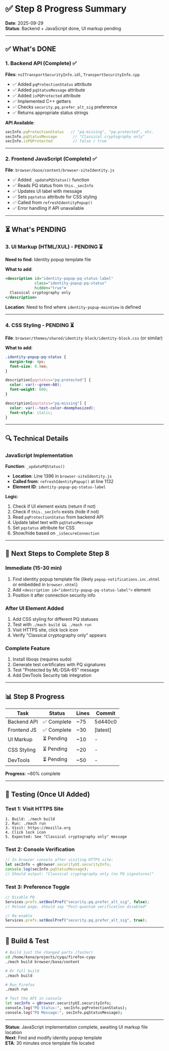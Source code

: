 # ✅ Step 8 Progress Summary

**Date**: 2025-09-29  
**Status**: Backend + JavaScript done, UI markup pending

---

## ✅ What's DONE

### 1. Backend API (Complete) ✅
**Files**: `nsITransportSecurityInfo.idl`, `TransportSecurityInfo.cpp`

- ✅ Added `pqProtectionStatus` attribute
- ✅ Added `pqStatusMessage` attribute  
- ✅ Added `isPQProtected` attribute
- ✅ Implemented C++ getters
- ✅ Checks `security.pq.prefer_alt_sig` preference
- ✅ Returns appropriate status strings

**API Available**:
```javascript
secInfo.pqProtectionStatus   // "pq-missing", "pq-protected", etc.
secInfo.pqStatusMessage       // "Classical cryptography only"
secInfo.isPQProtected         // false / true
```

---

### 2. Frontend JavaScript (Complete) ✅
**File**: `browser/base/content/browser-siteIdentity.js`

- ✅ Added `_updatePQStatus()` function
- ✅ Reads PQ status from `this._secInfo`
- ✅ Updates UI label with message
- ✅ Sets `pqstatus` attribute for CSS styling
- ✅ Called from `refreshIdentityPopup()`
- ✅ Error handling if API unavailable

---

## ⏳ What's PENDING

### 3. UI Markup (HTML/XUL) - PENDING ⏳
**Need to find**: Identity popup template file

**What to add**:
```xml
<description id="identity-popup-pq-status-label"
             class="identity-popup-pq-status"
             hidden="true">
  Classical cryptography only
</description>
```

**Location**: Need to find where `identity-popup-mainView` is defined

---

### 4. CSS Styling - PENDING ⏳
**File**: `browser/themes/shared/identity-block/identity-block.css` (or similar)

**What to add**:
```css
.identity-popup-pq-status {
  margin-top: 4px;
  font-size: 0.9em;
}

description[pqstatus="pq-protected"] {
  color: var(--green-60);
  font-weight: 600;
}

description[pqstatus="pq-missing"] {
  color: var(--text-color-deemphasized);
  font-style: italic;
}
```

---

## 🔍 Technical Details

### JavaScript Implementation

**Function**: `_updatePQStatus()`
- **Location**: Line 1396 in `browser-siteIdentity.js`
- **Called from**: `refreshIdentityPopup()` at line 1132
- **Element ID**: `identity-popup-pq-status-label`

**Logic**:
1. Check if UI element exists (return if not)
2. Check if `this._secInfo` exists (hide if not)
3. Read `pqProtectionStatus` from backend API
4. Update label text with `pqStatusMessage`
5. Set `pqstatus` attribute for CSS
6. Show/hide based on `_isSecureConnection`

---

## 🎯 Next Steps to Complete Step 8

### Immediate (15-30 min)
1. Find identity popup template file (likely `popup-notifications.inc.xhtml` or embedded in `browser.xhtml`)
2. Add `<description id="identity-popup-pq-status-label">` element
3. Position it after connection security info

### After UI Element Added
1. Add CSS styling for different PQ statuses
2. Test with `./mach build && ./mach run`
3. Visit HTTPS site, click lock icon
4. Verify "Classical cryptography only" appears

### Complete Feature
1. Install liboqs (requires sudo)
2. Generate test certificates with PQ signatures
3. Test "Protected by ML-DSA-65" message
4. Add DevTools Security tab integration

---

## 📊 Step 8 Progress

| Task | Status | Lines | Commit |
|------|--------|-------|--------|
| Backend API | ✅ Complete | ~75 | 5d440c0 |
| Frontend JS | ✅ Complete | ~30 | [latest] |
| UI Markup | ⏳ Pending | ~10 | - |
| CSS Styling | ⏳ Pending | ~20 | - |
| DevTools | ⏳ Pending | ~50 | - |

**Progress**: ~60% complete

---

## 🧪 Testing (Once UI Added)

### Test 1: Visit HTTPS Site
```
1. Build: ./mach build
2. Run: ./mach run
3. Visit: https://mozilla.org
4. Click lock icon
5. Expected: See "Classical cryptography only" message
```

### Test 2: Console Verification
```javascript
// In browser console after visiting HTTPS site:
let secInfo = gBrowser.securityUI.securityInfo;
console.log(secInfo.pqStatusMessage);
// Should output: "Classical cryptography only (no PQ signatures)"
```

### Test 3: Preference Toggle
```javascript
// Disable PQ
Services.prefs.setBoolPref("security.pq.prefer_alt_sig", false);
// Reload page, should say "Post-quantum verification disabled"

// Re-enable
Services.prefs.setBoolPref("security.pq.prefer_alt_sig", true);
```

---

## 🚀 Build & Test

```bash
# Build just the changed parts (faster)
cd /home/kono/projects/cyqu/firefox-cyqu
./mach build browser/base/content

# Or full build
./mach build

# Run Firefox
./mach run

# Test the API in console
let secInfo = gBrowser.securityUI.securityInfo;
console.log("PQ Status:", secInfo.pqProtectionStatus);
console.log("PQ Message:", secInfo.pqStatusMessage);
```

---

**Status**: JavaScript implementation complete, awaiting UI markup file location  
**Next**: Find and modify identity popup template  
**ETA**: 30 minutes once template file located
